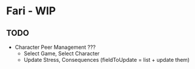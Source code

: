 # Fari - WIP

## TODO

- Character Peer Management ???
  - Select Game, Select Character
  - Update Stress, Consequences (fieldToUpdate = list + update them)
